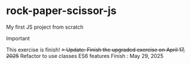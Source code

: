 # rock-paper-scissor-js

My first JS project from scratch

> [!IMPORTANT]
> This exercise is finish!
~~> Update: Finish the upgraded exercise on April 17, 2025~~
> Refactor to use classes ES6 features
> Finish : May 29, 2025
